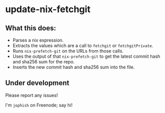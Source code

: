 # update-nix-fetchgit

## What this does:

- Parses a nix expression.
- Extracts the values which are a call to `fetchgit` or `fetchgitPrivate`.
- Runs `nix-prefetch-git` on the URLs from those calls.
- Uses the output of that `nix-prefetch-git` to get the latest commit hash and sha256 sum for the repo.
- Inserts the new commit hash and sha256 sum into the file.

## Under development

Please report any issues!

I'm `jophish` on Freenode; say hi!
